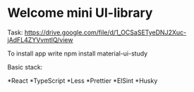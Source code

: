 # Welcome mini UI-library

Task: https://drive.google.com/file/d/1_OCSaSETyeDNJ2Xuc-jAdFL4ZYVvmtlQ/view

To install app write npm install material-ui-study

Basic stack:

*React
*TypeScript
*Less
*Prettier
*ElSint
*Husky
